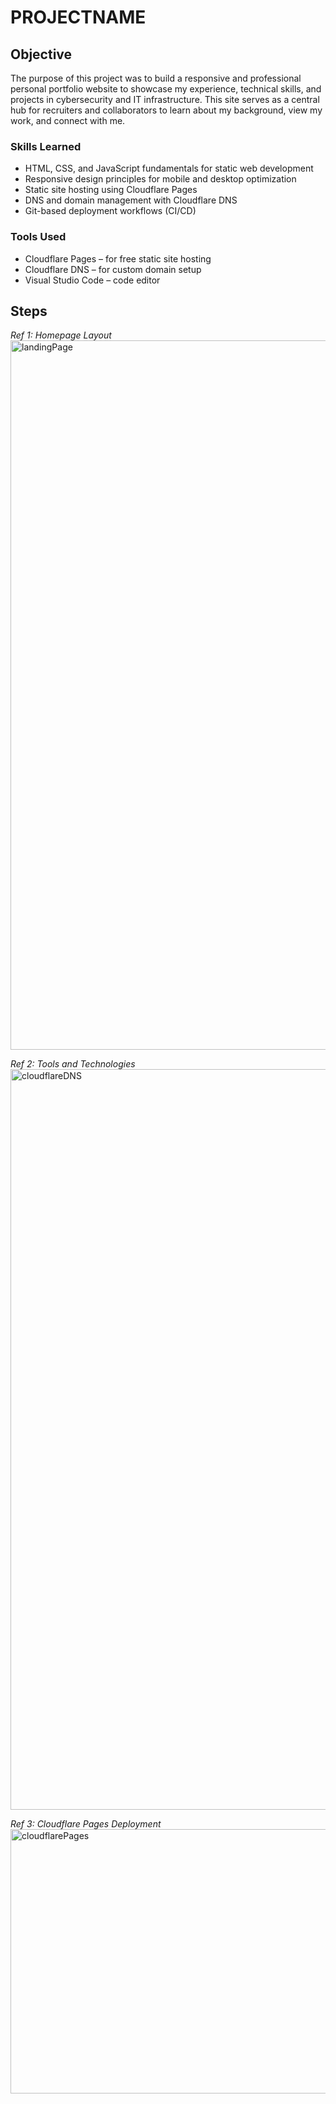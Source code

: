 # PROJECTNAME

## Objective

The purpose of this project was to build a responsive and professional personal portfolio website to showcase my experience, technical skills, and projects in cybersecurity and IT infrastructure. This site serves as a central hub for recruiters and collaborators to learn about my background, view my work, and connect with me.

### Skills Learned

- HTML, CSS, and JavaScript fundamentals for static web development
- Responsive design principles for mobile and desktop optimization
- Static site hosting using Cloudflare Pages
- DNS and domain management with Cloudflare DNS
- Git-based deployment workflows (CI/CD)

### Tools Used

- Cloudflare Pages – for free static site hosting
- Cloudflare DNS – for custom domain setup
- Visual Studio Code – code editor

## Steps

*Ref 1: Homepage Layout*
<img width="1368" height="1135" alt="landingPage" src="https://github.com/user-attachments/assets/d682b5be-7c69-4d90-9183-8f41e6e0c33a" />

*Ref 2: Tools and Technologies*
<img width="1288" height="1185" alt="cloudflareDNS" src="https://github.com/user-attachments/assets/e98394df-150a-401a-9ef8-fd010e4249e1" />

*Ref 3: Cloudflare Pages Deployment*
<img width="864" height="423" alt="cloudflarePages" src="https://github.com/user-attachments/assets/e5ed35c6-8431-45ca-86ab-35b0c38475a4" />
